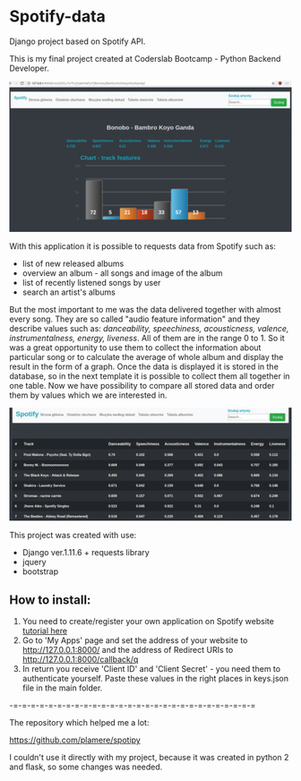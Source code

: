 # Spotify-data
Django project based on Spotify API. 

This is my final project created at Coderslab Bootcamp - Python Backend Developer.

![Image](https://github.com/Arytur/Spotify-data/blob/master/spot1.png?raw=true)

With this application it is possible to requests data from Spotify such as:
* list of new released albums
* overview an album - all songs and image of the album
* list of recently listened songs by user
* search an artist's albums

But the most important to me was the data delivered together with almost every song. They are so called "audio feature information" and they describe values such as: *danceability, speechiness, acousticness, valence, instrumentalness, energy, liveness*. All of them are in the range 0 to 1. So it was a great opportunity to use them to collect the information about particular song or to calculate the average of whole album and display the result in the form of a graph. Once the data is displayed it is stored in the database, so in the next template it is possible to collect them all together in one table. Now we have possibility to compare all stored data and order them by values which we are interested in. 

![Image](https://github.com/Arytur/Spotify-data/blob/master/spot2.png?raw=true)


This project was created with use:
* Django ver.1.11.6 + requests library
* jquery
* bootstrap

## How to install:
1. You need to create/register your own application on Spotify website [tutorial here](https://developer.spotify.com/web-api/tutorial/) 
2. Go to 'My Apps' page and set the address of your website to http://127.0.0.1:8000/ and the address of Redirect URIs to  http://127.0.0.1:8000/callback/q
3. In return you receive 'Client ID' and 'Client Secret' - you need them to authenticate yourself. Paste these values in the right places in keys.json file in the main folder.


-=-=-=-=-=-=-=-=-=-=-=-=-=-=-=-=-=-=-=-=-=-=-=-=-=-=-=-=

The repository which helped me a lot:

https://github.com/plamere/spotipy

I couldn't use it directly with my project, because it was created in python 2 and flask, so some changes was needed.
